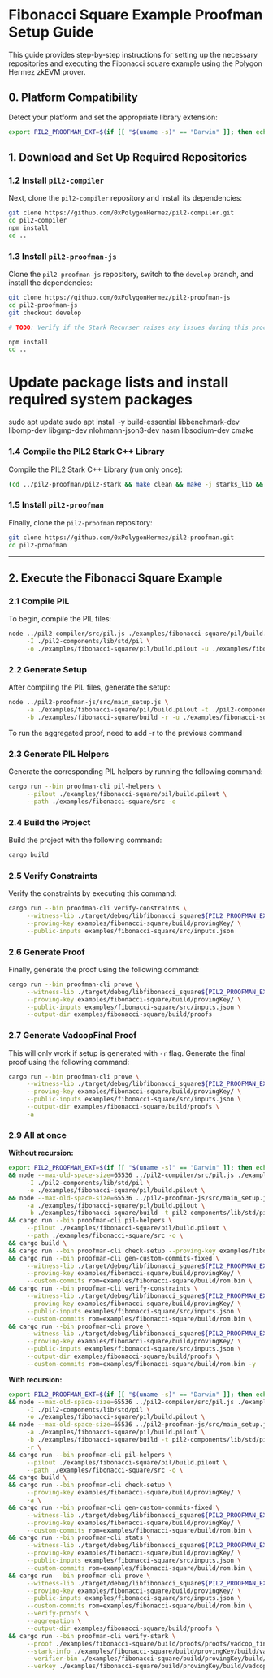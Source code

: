 # Fibonacci Square Example Proofman Setup Guide

This guide provides step-by-step instructions for setting up the necessary repositories and executing the Fibonacci square example using the Polygon Hermez zkEVM prover.

## 0. Platform Compatibility

Detect your platform and set the appropriate library extension:

```bash
export PIL2_PROOFMAN_EXT=$(if [[ "$(uname -s)" == "Darwin" ]]; then echo ".dylib"; else echo ".so"; fi)
```

## 1. Download and Set Up Required Repositories

### 1.2 Install `pil2-compiler`

Next, clone the `pil2-compiler` repository and install its dependencies:

```bash
git clone https://github.com/0xPolygonHermez/pil2-compiler.git
cd pil2-compiler
npm install
cd ..
```

### 1.3 Install `pil2-proofman-js`

Clone the `pil2-proofman-js` repository, switch to the `develop` branch, and install the dependencies:

```bash
git clone https://github.com/0xPolygonHermez/pil2-proofman-js
cd pil2-proofman-js
git checkout develop

# TODO: Verify if the Stark Recurser raises any issues during this process

npm install
cd ..
```
# Update package lists and install required system packages
sudo apt update
sudo apt install -y build-essential libbenchmark-dev libomp-dev libgmp-dev nlohmann-json3-dev nasm libsodium-dev cmake

### 1.4 Compile the PIL2 Stark C++ Library

Compile the PIL2 Stark C++ Library (run only once):

```bash
(cd ../pil2-proofman/pil2-stark && make clean && make -j starks_lib && make -j bctree)
```

### 1.5 Install `pil2-proofman`

Finally, clone the `pil2-proofman` repository:

```bash
git clone https://github.com/0xPolygonHermez/pil2-proofman.git
cd pil2-proofman
```

---


## 2. Execute the Fibonacci Square Example

### 2.1 Compile PIL

To begin, compile the PIL files:

```bash
node ../pil2-compiler/src/pil.js ./examples/fibonacci-square/pil/build.pil \
     -I ./pil2-components/lib/std/pil \
     -o ./examples/fibonacci-square/pil/build.pilout -u ./examples/fibonacci-square/build/fixed -O fixed-to-file
```

### 2.2 Generate Setup

After compiling the PIL files, generate the setup:

```bash
node ../pil2-proofman-js/src/main_setup.js \
     -a ./examples/fibonacci-square/pil/build.pilout -t ./pil2-components/lib/std/pil \
     -b ./examples/fibonacci-square/build -r -u ./examples/fibonacci-square/build/fixed
```

To run the aggregated proof, need to add -r to the previous command

### 2.3 Generate PIL Helpers

Generate the corresponding PIL helpers by running the following command:

```bash
cargo run --bin proofman-cli pil-helpers \
     --pilout ./examples/fibonacci-square/pil/build.pilout \
     --path ./examples/fibonacci-square/src -o
```


### 2.4 Build the Project

Build the project with the following command:

```bash
cargo build
```

### 2.5 Verify Constraints

Verify the constraints by executing this command:

```bash
cargo run --bin proofman-cli verify-constraints \
     --witness-lib ./target/debug/libfibonacci_square${PIL2_PROOFMAN_EXT} \
     --proving-key examples/fibonacci-square/build/provingKey/ \
     --public-inputs examples/fibonacci-square/src/inputs.json
```

### 2.6 Generate Proof

Finally, generate the proof using the following command:

```bash
cargo run --bin proofman-cli prove \
     --witness-lib ./target/debug/libfibonacci_square${PIL2_PROOFMAN_EXT} \
     --proving-key examples/fibonacci-square/build/provingKey/ \
     --public-inputs examples/fibonacci-square/src/inputs.json \
     --output-dir examples/fibonacci-square/build/proofs
```


### 2.7 Generate VadcopFinal Proof

This will only work if setup is generated with `-r` flag.
Generate the final proof using the following command:

```bash
cargo run --bin proofman-cli prove \
     --witness-lib ./target/debug/libfibonacci_square${PIL2_PROOFMAN_EXT} \
     --proving-key examples/fibonacci-square/build/provingKey/ \
     --public-inputs examples/fibonacci-square/src/inputs.json \
     --output-dir examples/fibonacci-square/build/proofs \
     -a
```

### 2.9 All at once

**Without recursion:**

```bash
export PIL2_PROOFMAN_EXT=$(if [[ "$(uname -s)" == "Darwin" ]]; then echo ".dylib"; else echo ".so"; fi) \
&& node --max-old-space-size=65536 ../pil2-compiler/src/pil.js ./examples/fibonacci-square/pil/build.pil \
     -I ./pil2-components/lib/std/pil \
     -o ./examples/fibonacci-square/pil/build.pilout \
&& node --max-old-space-size=65536 ../pil2-proofman-js/src/main_setup.js \
     -a ./examples/fibonacci-square/pil/build.pilout \
     -b ./examples/fibonacci-square/build -t pil2-components/lib/std/pil \
&& cargo run --bin proofman-cli pil-helpers \
     --pilout ./examples/fibonacci-square/pil/build.pilout \
     --path ./examples/fibonacci-square/src -o \
&& cargo build \
&& cargo run --bin proofman-cli check-setup --proving-key examples/fibonacci-square/build/provingKey/ \
&& cargo run --bin proofman-cli gen-custom-commits-fixed \
     --witness-lib ./target/debug/libfibonacci_square${PIL2_PROOFMAN_EXT} \
     --proving-key examples/fibonacci-square/build/provingKey/ \
     --custom-commits rom=examples/fibonacci-square/build/rom.bin \
&& cargo run --bin proofman-cli verify-constraints \
     --witness-lib ./target/debug/libfibonacci_square${PIL2_PROOFMAN_EXT} \
     --proving-key examples/fibonacci-square/build/provingKey/ \
     --public-inputs examples/fibonacci-square/src/inputs.json \
     --custom-commits rom=examples/fibonacci-square/build/rom.bin \
&& cargo run --bin proofman-cli prove \
     --witness-lib ./target/debug/libfibonacci_square${PIL2_PROOFMAN_EXT} \
     --proving-key examples/fibonacci-square/build/provingKey/ \
     --public-inputs examples/fibonacci-square/src/inputs.json \
     --output-dir examples/fibonacci-square/build/proofs \
     --custom-commits rom=examples/fibonacci-square/build/rom.bin -y
```

**With recursion:**

```bash
export PIL2_PROOFMAN_EXT=$(if [[ "$(uname -s)" == "Darwin" ]]; then echo ".dylib"; else echo ".so"; fi) \
&& node --max-old-space-size=65536 ../pil2-compiler/src/pil.js ./examples/fibonacci-square/pil/build.pil \
     -I ./pil2-components/lib/std/pil \
     -o ./examples/fibonacci-square/pil/build.pilout \
&& node --max-old-space-size=65536 ../pil2-proofman-js/src/main_setup.js \
     -a ./examples/fibonacci-square/pil/build.pilout \
     -b ./examples/fibonacci-square/build -t pil2-components/lib/std/pil \
     -r \
&& cargo run --bin proofman-cli pil-helpers \
     --pilout ./examples/fibonacci-square/pil/build.pilout \
     --path ./examples/fibonacci-square/src -o \
&& cargo build \
&& cargo run --bin proofman-cli check-setup \
     --proving-key examples/fibonacci-square/build/provingKey/ \
     -a \
&& cargo run --bin proofman-cli gen-custom-commits-fixed \
     --witness-lib ./target/debug/libfibonacci_square${PIL2_PROOFMAN_EXT} \
     --proving-key examples/fibonacci-square/build/provingKey/ \
     --custom-commits rom=examples/fibonacci-square/build/rom.bin \
&& cargo run --bin proofman-cli stats \
     --witness-lib ./target/debug/libfibonacci_square${PIL2_PROOFMAN_EXT} \
     --proving-key examples/fibonacci-square/build/provingKey/ \
     --public-inputs examples/fibonacci-square/src/inputs.json \
     --custom-commits rom=examples/fibonacci-square/build/rom.bin \
&& cargo run --bin proofman-cli prove \
     --witness-lib ./target/debug/libfibonacci_square${PIL2_PROOFMAN_EXT} \
     --proving-key examples/fibonacci-square/build/provingKey/ \
     --public-inputs examples/fibonacci-square/src/inputs.json \
     --custom-commits rom=examples/fibonacci-square/build/rom.bin \
     --verify-proofs \
     --aggregation \
     --output-dir examples/fibonacci-square/build/proofs \
&& cargo run --bin proofman-cli verify-stark \
     --proof ./examples/fibonacci-square/build/proofs/proofs/vadcop_final_proof.bin \
     --stark-info ./examples/fibonacci-square/build/provingKey/build/vadcop_final/vadcop_final.starkinfo.json \
     --verifier-bin ./examples/fibonacci-square/build/provingKey/build/vadcop_final/vadcop_final.verifier.bin \
     --verkey ./examples/fibonacci-square/build/provingKey/build/vadcop_final/vadcop_final.verkey.json
```
